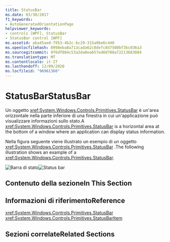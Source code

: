 ```yaml
---
title: StatusBar
ms.date: 03/30/2017
f1_keywords:
- AutoGeneratedOrientationPage
helpviewer_keywords:
- controls [WPF], StatusBar
- StatusBar control [WPF]
ms.assetid: aba45aed-7953-4b2c-bc29-315a9be6c440
ms.openlocfilehash: 8998eba8a713cada62c8defc8d7500bf3bc036a3
ms.sourcegitcommit: 9f6df084c53a3da0ea657ed0d708a72213683084
ms.translationtype: MT
ms.contentlocale: it-IT
ms.lasthandoff: 12/09/2020
ms.locfileid: "96961360"
---
```

# <a name="statusbar"></a><span data-ttu-id="c72a0-102">StatusBar</span><span class="sxs-lookup"><span data-stu-id="c72a0-102">StatusBar</span></span>
<span data-ttu-id="c72a0-103">Un oggetto <xref:System.Windows.Controls.Primitives.StatusBar> è un'area orizzontale nella parte inferiore di una finestra in cui un'applicazione può visualizzare informazioni sullo stato.</span><span class="sxs-lookup"><span data-stu-id="c72a0-103">A <xref:System.Windows.Controls.Primitives.StatusBar> is a horizontal area at the bottom of a window where an application can display status information.</span></span>  
  
 <span data-ttu-id="c72a0-104">Nella figura seguente viene illustrato un esempio di un oggetto <xref:System.Windows.Controls.Primitives.StatusBar> .</span><span class="sxs-lookup"><span data-stu-id="c72a0-104">The following illustration shows an example of a <xref:System.Windows.Controls.Primitives.StatusBar>.</span></span>  
  
 <span data-ttu-id="c72a0-105">![Barra di stato](./media/ss-ctl-statusbar.GIF "SS_CTL_statusbar")</span><span class="sxs-lookup"><span data-stu-id="c72a0-105">![Status bar](./media/ss-ctl-statusbar.GIF "SS_CTL_statusbar")</span></span>  
  
## <a name="in-this-section"></a><span data-ttu-id="c72a0-106">Contenuto della sezione</span><span class="sxs-lookup"><span data-stu-id="c72a0-106">In This Section</span></span>  
  
## <a name="reference"></a><span data-ttu-id="c72a0-107">Informazioni di riferimento</span><span class="sxs-lookup"><span data-stu-id="c72a0-107">Reference</span></span>  
 <xref:System.Windows.Controls.Primitives.StatusBar>  
  <xref:System.Windows.Controls.Primitives.StatusBarItem>  
  
## <a name="related-sections"></a><span data-ttu-id="c72a0-108">Sezioni correlate</span><span class="sxs-lookup"><span data-stu-id="c72a0-108">Related Sections</span></span>
